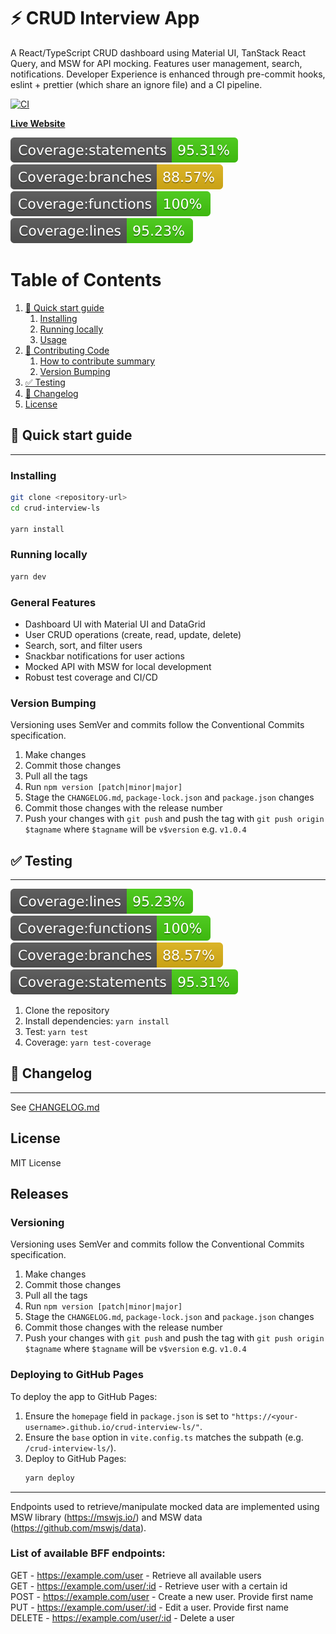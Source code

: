 # ⚡ CRUD Interview App

A React/TypeScript CRUD dashboard using Material UI, TanStack React Query, and MSW for API mocking. Features user management, search, notifications. Developer Experience is enhanced through pre-commit hooks, eslint + prettier (which share an ignore file) and a CI pipeline.

[![CI](https://github.com/laurencestokes/crud-interview-ls/actions/workflows/ci.yml/badge.svg)](https://github.com/laurencestokes/crud-interview-ls/actions/workflows/ci.yml)

[**Live Website**](https://lozstokes.co.uk/crud-interview-ls/)

![Statements](./badges/badge-statements.svg)
![Branches](./badges/badge-branches.svg)
![Functions](./badges/badge-functions.svg)
![Lines](./badges/badge-lines.svg)

# Table of Contents
1. [🚀 Quick start guide](#-quick-start-guide)
   1. [Installing](#installing)
   2. [Running locally](#running-locally)
   3. [Usage](#usage)
2. [📝 Contributing Code](#-contributing-code)
   1. [How to contribute summary](#how-to-contribute-summary)
   2. [Version Bumping](#version-bumping)
3. [✅ Testing](#-testing)
4. [📘 Changelog](#-changelog)
5. [License](#license)

## 🚀 Quick start guide

---

### Installing

```sh
git clone <repository-url>
cd crud-interview-ls

yarn install
```

### Running locally

```sh
yarn dev
```

### General Features
- Dashboard UI with Material UI and DataGrid
- User CRUD operations (create, read, update, delete)
- Search, sort, and filter users
- Snackbar notifications for user actions
- Mocked API with MSW for local development
- Robust test coverage and CI/CD

### Version Bumping
Versioning uses SemVer and commits follow the Conventional Commits specification.
1. Make changes
2. Commit those changes
3. Pull all the tags
4. Run `npm version [patch|minor|major]`
5. Stage the `CHANGELOG.md`, `package-lock.json` and `package.json` changes
6. Commit those changes with the release number
7. Push your changes with `git push` and push the tag with `git push origin $tagname` where `$tagname` will be `v$version` e.g. `v1.0.4`

## ✅ Testing

---

![Coverage lines](./badges/badge-lines.svg)
![Coverage functions](./badges/badge-functions.svg)
![Coverage branches](./badges/badge-branches.svg)
![Coverage statements](./badges/badge-statements.svg)

1. Clone the repository
2. Install dependencies: `yarn install`
3. Test: `yarn test`
4. Coverage: `yarn test-coverage`

## 📘 Changelog

---

See [CHANGELOG.md](./CHANGELOG.md)

## License

MIT License

## Releases


### Versioning
Versioning uses SemVer and commits follow the Conventional Commits specification.

1. Make changes
2. Commit those changes
3. Pull all the tags
4. Run `npm version [patch|minor|major]`
5. Stage the `CHANGELOG.md`, `package-lock.json` and `package.json` changes
6. Commit those changes with the release number
7. Push your changes with `git push` and push the tag with `git push origin $tagname` where `$tagname` will be `v$version` e.g. `v1.0.4`

### Deploying to GitHub Pages

To deploy the app to GitHub Pages:

1. Ensure the `homepage` field in `package.json` is set to `"https://<your-username>.github.io/crud-interview-ls/"`.
2. Ensure the `base` option in `vite.config.ts` matches the subpath (e.g. `/crud-interview-ls/`).
4. Deploy to GitHub Pages:
   ```sh
   yarn deploy
   ```

---

Endpoints used to retrieve/manipulate mocked data are implemented using MSW library (https://mswjs.io/) and MSW data (https://github.com/mswjs/data).

### List of available BFF endpoints:

GET - https://example.com/user - Retrieve all available users  
GET - https://example.com/user/:id - Retrieve user with a certain id  
POST - https://example.com/user - Create a new user. Provide first name  
PUT - https://example.com/user/:id - Edit a user. Provide first name  
DELETE - https://example.com/user/:id - Delete a user
